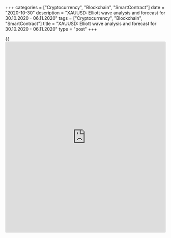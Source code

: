 +++
categories = ["Cryptocurrency", "Blockchain", "SmartContract"]
date = "2020-10-30"
description = "XAUUSD: Elliott wave analysis and forecast for 30.10.2020 - 06.11.2020"
tags = ["Cryptocurrency", "Blockchain", "SmartContract"]
title = "XAUUSD: Elliott wave analysis and forecast for 30.10.2020 - 06.11.2020"
type = "post"
+++

{{<iframe id="large-banner" src="https://www.bounty.group/#slide=7.0" width="100%" height="600" scrolling="no" style="border: 0px solid rgb(216, 221, 230); border-radius: 3px;">}}

2020-10-30

2020-10-30

XAUUSD: Elliott wave analysis and forecast for 30.10.2020 –
06.11.2020Alex Geuta

 **Main scenario:** consider long positions from corrections above the
level of 1848.26 with a target of 1973.73 – 2077.22.

 **Alternative scenario:** breakout and consolidation below the level of
1848.26 will allow the pair to continue declining to the levels of
1750.33 – 1666.82.

 **Analysis:** The ascending third wave of larger degree (3) presumably
continues developing on the [daily](https://www.fintecher.org/2020/03/03/forex-trading-daily-strategy/) time frame, with wave 5 of (3) forming
inside. The third wave of smaller degree iii of 5 appears to have formed
on the H4 time frame, and a local correction finished developing in the
form of wave iv of 5. The fifth wave v of 5 started to develop on the H1
time frame, with wave (i) of v formed and a local correction nearing
completion in the form of wave (ii) of v inside. If the presumption is
correct, after correction, the pair will continue to rise to the levels
of 1973.73 – 2077.22. The level of 1848.26 is critical in this scenario,
as the breakout will enable the pair to continue declining to the levels
of 1750.33 – 1666.82.

* * *

* * *

* * *

P.S. Did you like my article? Share it in social networks: it will be
the best “thank you" :)

Ask me questions and comment below. I’ll be glad to answer your
questions and give necessary explanations.

 **Useful links:**

  * I recommend trying to trade with a reliable broker [here][1]. The system allows you to trade by yourself or copy successful traders from all across the globe.
  * Use my promo-code BLOG for getting deposit bonus 50% on LiteForex platform. Just enter this code in the appropriate field while [depositing][2] your trading account.
  * Telegram chat for traders: <t.me/liteforexengchat>. We are sharing the signals and trading experience
  * Telegram channel with high-quality analytics, Forex reviews, training articles, and other useful things for traders <t.me/liteforex>

## Price chart of XAUUSD in real time mode

The content of this article reflects the author’s opinion and does not
necessarily reflect the official position of LiteForex. The material
published on this page is provided for informational purposes only and
should not be considered as the provision of investment advice for the
purposes of Directive 2004/39/EC.

Rate this article:

{{value}}

( {{count}} {{title}} )

   1. my.liteforex.com/?category=analysts-opinions&slug=xauusd-elliott-wave-analysis-and-forecast-for-30102020-06112020&openPopup=%2Fregistration%2Fpopup&utm_source=blog&utm_medium=article&utm_campaign=bonus
   2. my.liteforex.com/deposit/?category=analysts-opinions&slug=xauusd-elliott-wave-analysis-and-forecast-for-30102020-06112020&promo_code=BLOG&utm_source=blog&utm_medium=article&utm_campaign=bonus